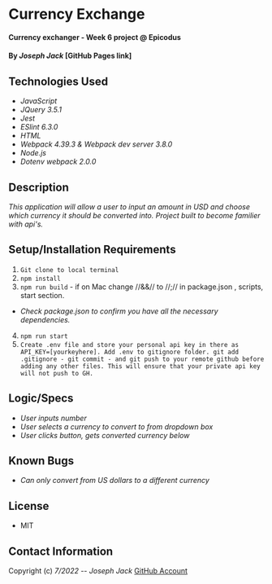 # Currency Exchange

#### Currency exchanger - Week 6 project @ Epicodus

#### By _Joseph Jack_  [GitHub Pages link]

## Technologies Used

* _JavaScript_
* _JQuery 3.5.1_
* _Jest_
* _ESlint 6.3.0_
* _HTML_
* _Webpack 4.39.3 & Webpack dev server 3.8.0_
* _Node.js_
* _Dotenv webpack 2.0.0_


## Description
_This application will allow a user to input an amount in USD and choose which currency it should be converted into. Project built to become familier with api's._ 
## Setup/Installation Requirements

1. `Git clone to local terminal`
2. `npm install` 
3. `npm run build` - if on Mac change //&&// to //;// in package.json , scripts, start section.
* _Check package.json to confirm you have all the necessary dependencies._
4. `npm run start`
5. `Create .env file and store your personal api key in there as API_KEY=[yourkeyhere]. Add .env to gitignore folder. git add .gitignore - git commit - and git push to your remote github before adding any other files. This will ensure that your private api key will not push to GH.`

## Logic/Specs
* _User inputs number_
* _User selects a currency to convert to from dropdown box_
* _User clicks button, gets converted currency below_

## Known Bugs

* _Can only convert from US dollars to a different currency_


## License
- MIT

## Contact Information

Copyright (c) _7/2022_  -- _Joseph Jack_ [GitHub Account](https://github.com/Josephwjack)
